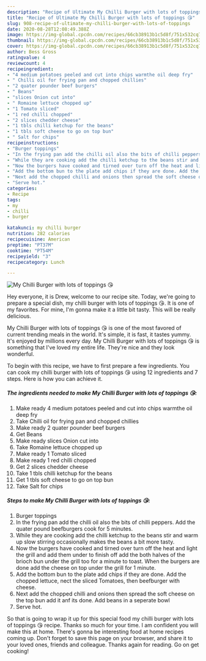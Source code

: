 ```yaml
---
description: "Recipe of Ultimate My Chilli Burger with lots of toppings 😘"
title: "Recipe of Ultimate My Chilli Burger with lots of toppings 😘"
slug: 908-recipe-of-ultimate-my-chilli-burger-with-lots-of-toppings
date: 2020-08-28T12:08:49.388Z
image: https://img-global.cpcdn.com/recipes/66cb38913b1c5d8f/751x532cq70/my-chilli-burger-with-lots-of-toppings-😘-recipe-main-photo.jpg
thumbnail: https://img-global.cpcdn.com/recipes/66cb38913b1c5d8f/751x532cq70/my-chilli-burger-with-lots-of-toppings-😘-recipe-main-photo.jpg
cover: https://img-global.cpcdn.com/recipes/66cb38913b1c5d8f/751x532cq70/my-chilli-burger-with-lots-of-toppings-😘-recipe-main-photo.jpg
author: Bess Gross
ratingvalue: 4
reviewcount: 4
recipeingredient:
- "4 medium potatoes peeled and cut into chips warmthe oil deep fry"
- " Chilli oil for frying pan and chopped chillies"
- "2 quater pounder beef burgers"
- " Beans"
- "slices Onion cut into"
- " Romaine lettuce chopped up"
- "1 Tomato sliced"
- "1 red chilli chopped"
- "2 slices chedder cheese"
- "1 tbls chilli ketchup for the beans"
- "1 tbls soft cheese to go on top bun"
- " Salt for chips"
recipeinstructions:
- "Burger toppings"
- "In the frying pan add the chilli oil also the bits of chilli peppers. Add the quater pound beefburgers cook for 5 minutes."
- "While they are cooking add the chilli ketchup to the beans stir and warm up slow stirring occasionally makes the beans a bit more tasty."
- "Now the burgers have cooked and tirned over turn off the heat and light the grill and add them under to finish off add the both halves of the brioch bun under the grill too for a minute to toast. When the burgers are done add the cheese on top under the grill for 1 minute."
- "Add the bottom bun to the plate add chips if they are done. Add the chopped lettuce, nect the sliced Tomatoes, then beefburger with cheese."
- "Next add the chopped chilli and onions then spread the soft cheese on the top bun add it anf its done. Add beans in a seperate bowl"
- "Serve hot."
categories:
- Recipe
tags:
- my
- chilli
- burger

katakunci: my chilli burger 
nutrition: 282 calories
recipecuisine: American
preptime: "PT37M"
cooktime: "PT54M"
recipeyield: "3"
recipecategory: Lunch

---
```



![My Chilli Burger with lots of toppings 😘](https://img-global.cpcdn.com/recipes/66cb38913b1c5d8f/751x532cq70/my-chilli-burger-with-lots-of-toppings-😘-recipe-main-photo.jpg)

Hey everyone, it is Drew, welcome to our recipe site. Today, we're going to prepare a special dish, my chilli burger with lots of toppings 😘. It is one of my favorites. For mine, I'm gonna make it a little bit tasty. This will be really delicious.



My Chilli Burger with lots of toppings 😘 is one of the most favored of current trending meals in the world. It's simple, it is fast, it tastes yummy. It's enjoyed by millions every day. My Chilli Burger with lots of toppings 😘 is something that I've loved my entire life. They're nice and they look wonderful.


To begin with this recipe, we have to first prepare a few ingredients. You can cook my chilli burger with lots of toppings 😘 using 12 ingredients and 7 steps. Here is how you can achieve it.

<!--inarticleads1-->

##### The ingredients needed to make My Chilli Burger with lots of toppings 😘:

1. Make ready 4 medium potatoes peeled and cut into chips warmthe oil deep fry
1. Take  Chilli oil for frying pan and chopped chillies
1. Make ready 2 quater pounder beef burgers
1. Get  Beans
1. Make ready slices Onion cut into
1. Take  Romaine lettuce chopped up
1. Make ready 1 Tomato sliced
1. Make ready 1 red chilli chopped
1. Get 2 slices chedder cheese
1. Take 1 tbls chilli ketchup for the beans
1. Get 1 tbls soft cheese to go on top bun
1. Take  Salt for chips




<!--inarticleads2-->

##### Steps to make My Chilli Burger with lots of toppings 😘:

1. Burger toppings
1. In the frying pan add the chilli oil also the bits of chilli peppers. Add the quater pound beefburgers cook for 5 minutes.
1. While they are cooking add the chilli ketchup to the beans stir and warm up slow stirring occasionally makes the beans a bit more tasty.
1. Now the burgers have cooked and tirned over turn off the heat and light the grill and add them under to finish off add the both halves of the brioch bun under the grill too for a minute to toast. When the burgers are done add the cheese on top under the grill for 1 minute.
1. Add the bottom bun to the plate add chips if they are done. Add the chopped lettuce, nect the sliced Tomatoes, then beefburger with cheese.
1. Next add the chopped chilli and onions then spread the soft cheese on the top bun add it anf its done. Add beans in a seperate bowl
1. Serve hot.




So that is going to wrap it up for this special food my chilli burger with lots of toppings 😘 recipe. Thanks so much for your time. I am confident you will make this at home. There's gonna be interesting food at home recipes coming up. Don't forget to save this page on your browser, and share it to your loved ones, friends and colleague. Thanks again for reading. Go on get cooking!
